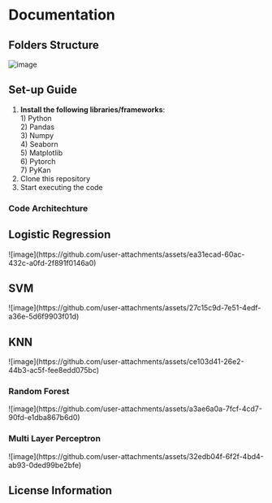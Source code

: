 <h1>Documentation</h1>

<h2>Folders Structure</h2>


![image](https://github.com/user-attachments/assets/3017a090-12e0-4dff-8c4a-577ef84bde22)


<h2>Set-up Guide</h2>

<ol>
  <li>
    <b>Install the following libraries/frameworks</b>: <br/>
      1) Python <br/>
      2) Pandas <br/>
      3) Numpy <br/>
      4) Seaborn <br/>
      5) Matplotlib <br/>
      6) Pytorch <br/>
      7) PyKan <br/>
  </li>
  <li>
    Clone this repository
  </li>
  <li>
    Start executing the code
  </li>
</ol>

<h3>Code Architechture</h3>

<h2>Logistic Regression</h2>
![image](https://github.com/user-attachments/assets/ea31ecad-60ac-432c-a0fd-2f891f0146a0)

<h2>SVM</h2>
![image](https://github.com/user-attachments/assets/27c15c9d-7e51-4edf-a36e-5d6f9903f01d)

<h2>KNN</h2>
![image](https://github.com/user-attachments/assets/ce103d41-26e2-44b3-ac5f-fee8edd075bc)

<h3>Random Forest</h3>
![image](https://github.com/user-attachments/assets/a3ae6a0a-7fcf-4cd7-90fd-e1dba867b6d0)

<h3>Multi Layer Perceptron</h3>
![image](https://github.com/user-attachments/assets/32edb04f-6f2f-4bd4-ab93-0ded99be2bfe)


<h2>License Information</h2>

